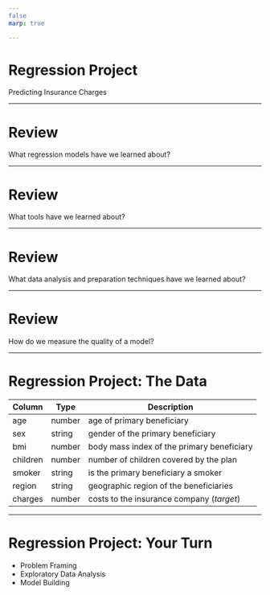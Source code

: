 ```yaml
---
false
marp: true

---
```


# Regression Project
Predicting Insurance Charges

<!--
We have learned so much about regression over the past few labs. We have learned about linear regression and polynomial regression. We have learned how to calculate regression quality. We have built regression models using both scikit-learn and TensorFlow, where we have created traditional regression models and neural networks.

However, most of the work we have done with regression has been very guided. In this project you'll be given a dataset and you will explore it on your own. You will then train and evaludate your own model. The model will be based on a dataset found on Kaggle that contains information about insurance charges. 
-->

---

# Review

What regression models have we learned about?

<!--
Before diving in, let's review a bit. What models have we learned so far? 

@Exercise(5 minutes) {
Have the students list the models that they have learned so far. Get them to explain each of the models they mention. If they need prompting remind them about linear regression, polynomial regression, and neural networks.
}
-->

---

# Review

What tools have we learned about?

<!--
We have learned many different tools for performing regression. What are some of those tools?

@Exercise(5 minutes) {
Have the students talk about the tools that they have learned about. Get them to explain a bit about each of the tools. If they need prompting remind them about scikit-learn's `LinearRegression` and `PolynomialFeatures`. Remind them about TensorFlow and the Keras API.
}
-->

---

# Review

What data analysis and preparation techniques have we learned about?

<!--
We have also done quite a bit of data analysis and manipulation. What are some techniques and tools that we have learned?

@Exercise(5 minutes) {
Have the students talk about the tools and techniques that they have learned about. If they need prompting remind them about standardization and normalization. Remind them about detecting missing data and how to fix the data points that are missing. Remind them about basic sanity checking. Remind them about finding bias in the data.
}
-->

---

# Review

How do we measure the quality of a model?

<!--
Once we build a model, how do we know if it is any good? What are some ways for us to test model quality?

@Exercise(5 minutes) {
Have the students talk about testing and model quality. If they need prompting remind the students about having a final validation holdout. Remind them that we can measure attributes such as root mean squared error and mean absolute error. Remind them that we also validate internally in the model as we perform optimization. Be sure that 'generalization' is brought up. We don't want a model that just scores well while being trained. We want a model that generalizes well to data that it has never seen. Remind them that we test this by utilizing training, testing, and validation sets. 
}
-->

---

# Regression Project: The Data

Column   | Type   | Description
---------|--------|------------
age      | number | age of primary beneficiary
sex      | string | gender of the primary beneficiary
bmi      | number | body mass index of the primary beneficiary
children | number | number of children covered by the plan
smoker   | string | is the primary beneficiary a smoker
region   | string | geographic region of the beneficiaries
charges  | number | costs to the insurance company (*target*)

<!--
Here are the columns of data that you'll be working with. As you can see, we have both numbers and strings. The target column is 'charges' and it is a continuously varying number. 
-->

---

# Regression Project: Your Turn

* Problem Framing
* Exploratory Data Analysis
* Model Building

<!--
It is now your turn to perform a regression from end-to-end.

The lab that you are about to be given is divided into three primary parts shown on this slide.

In the "Problem Framing" section you'll be given the context for your insurance charges model and asked questions about how machine learning might or might not be the best tool for the job, how the data might be bias, and how the model fits in the overall solution. This section exists to remind you that we are creating these models to help drive decisions and those decisions have impact. There aren't necessarily right or wrong answers here. We are interested in you thinking through the issues and coming up with your own opinion.

In the next section you'll aquire and explore the data. In this section we expect you to write code and prose about the data. Does the data have obvious problems? Do any model-independent changes need to be made to the data? EDA is the place to reason about and perform these tasks.

The final section is the modeling section. In this section we expect you to build and train a model to perform regression. Then measure the quality of that model using, at minimum, a final root mean squared error. It doesn't matter if you perform a linear regression or build a neural network. We just want to see a model built and trained. It would be good if your final RMSE was near or better than the benchmark mentioned in the lab, but that isn't a strict requirement.

Feel free to use any of the tools that we have covered in this course so far.

Take your time. Experiment. Don't be afraid to throw away some work along the way.

-->